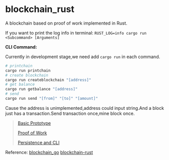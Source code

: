 # blockchain_rust

A blockchain based on proof of work implemented in Rust.

If you want to print the log info in terminal: `RUST_LOG=info cargo run <Subcommand> [Arguments]`

**CLI Command:**

Currently in development stage,we need add `cargo run` in each command.

```zsh
# printchain
cargo run printchain
# create blockchain
cargo run createblockchain "[address]"
# get balance
cargo run getbalance "[address]"
# send
cargo run send "[from]" "[to]" "[amount]"
```

Cause the address is unimplemented,address could input string.And a block just has a transaction.Send transaction once,mine block once.

> [Basic Prototype](https://github.com/Fan03z/blockchain_rust/tree/9b17796ba6efb48f30c1dcc8e8cbc6b5560aeaf3)
>
> [Proof of Work](https://github.com/Fan03z/blockchain_rust/tree/d13850d3c452112de359fd3e931adb08c9d39032)
>
> [Persistence and CLI](https://github.com/Fan03z/blockchain_rust/tree/dee258e333bc6f1c6dea7ba76717e8c4019b696b)

Reference: [blockchain_go](https://github.com/Jeiwan/blockchain_go) [blockchain-rust](https://github.com/yunwei37/blockchain-rust)
